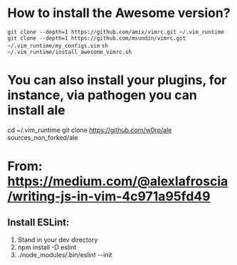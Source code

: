 
# How to install the Awesome version?

`git clone --depth=1 https://github.com/amix/vimrc.git ~/.vim_runtime`
`git clone --depth=1 https://github.com/msundin/vimrc.git ~/.vim_runtime/my_configs.vim`
`sh ~/.vim_runtime/install_awesome_vimrc.sh`

# You can also install your plugins, for instance, via pathogen you can install ale 

cd ~/.vim_runtime
git clone https://github.com/w0rp/ale sources_non_forked/ale

# From: https://medium.com/@alexlafroscia/writing-js-in-vim-4c971a95fd49

## Install ESLint:

1. Stand in your dev directory
2. npm install -D eslint
3. ./node_modules/.bin/eslint --init

